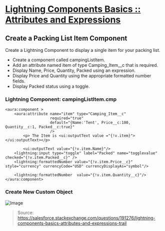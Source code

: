 # [Lightning Components Basics :: Attributes and Expressions](https://trailhead.salesforce.com/modules/lex_dev_lc_basics/units/lex_dev_lc_basics_attributes_expressions)

## Create a Packing List Item Component

Create a Lightning Component to display a single item for your packing list.

* Create a component called campingListItem.
* Add an attribute named item of type Camping_Item__c that is required.
* Display Name, Price, Quantity, Packed using an expression.
* Display Price and Quantity using the appropriate formatted number fields.
* Display Packed status using a toggle.

### Lightning Component: campingListItem.cmp

```
<aura:component >
    <aura:attribute name="item" type="Camping_Item__c" 
                    required="true"
                    default="{Name:'Tent', Price__c:100, Quantity__c:1, Packed__c:true}"
                    />
        <p> The Item is <ui:outputText value ="{!v.item}"></ui:outputText></p>

        <ui:outputText value="{!v.item.Name}"/>
    <lightning:input type="toggle" label="Packed" name="togglevalue" checked="{!v.item.Packed__c}" />
    <lightning:formattedNumber value="{!v.item.Price__c}" style="currency" currencyCode="USD" currencyDisplayAs="symbol"/>

    <lightning:formattedNumber  value="{!v.item.Quantity__c}"/>
</aura:component>

```

### Create New Custom Object

![Image](https://github.com/Mulodo-Salesforce-Training/trailhead-salesforce-challenge/blob/master/img/Attributes.png)

> Source: https://salesforce.stackexchange.com/questions/191276/lightning-components-basics-attributes-and-expressions-trail
